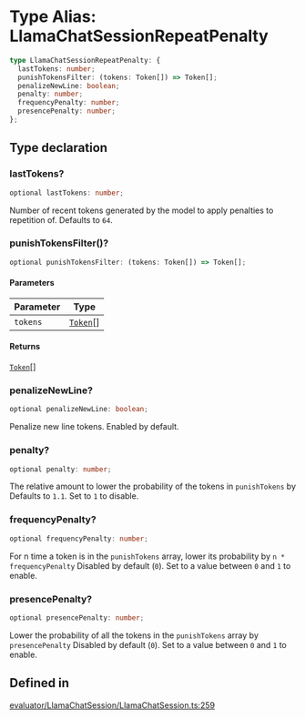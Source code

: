 # Type Alias: LlamaChatSessionRepeatPenalty

```ts
type LlamaChatSessionRepeatPenalty: {
  lastTokens: number;
  punishTokensFilter: (tokens: Token[]) => Token[];
  penalizeNewLine: boolean;
  penalty: number;
  frequencyPenalty: number;
  presencePenalty: number;
};
```

## Type declaration

### lastTokens?

```ts
optional lastTokens: number;
```

Number of recent tokens generated by the model to apply penalties to repetition of.
Defaults to `64`.

### punishTokensFilter()?

```ts
optional punishTokensFilter: (tokens: Token[]) => Token[];
```

#### Parameters

| Parameter | Type |
| ------ | ------ |
| `tokens` | [`Token`](Token.md)[] |

#### Returns

[`Token`](Token.md)[]

### penalizeNewLine?

```ts
optional penalizeNewLine: boolean;
```

Penalize new line tokens.
Enabled by default.

### penalty?

```ts
optional penalty: number;
```

The relative amount to lower the probability of the tokens in `punishTokens` by
Defaults to `1.1`.
Set to `1` to disable.

### frequencyPenalty?

```ts
optional frequencyPenalty: number;
```

For n time a token is in the `punishTokens` array, lower its probability by `n * frequencyPenalty`
Disabled by default (`0`).
Set to a value between `0` and `1` to enable.

### presencePenalty?

```ts
optional presencePenalty: number;
```

Lower the probability of all the tokens in the `punishTokens` array by `presencePenalty`
Disabled by default (`0`).
Set to a value between `0` and `1` to enable.

## Defined in

[evaluator/LlamaChatSession/LlamaChatSession.ts:259](https://github.com/withcatai/node-llama-cpp/blob/6405ee945e792651123189aae2612212095765b6/src/evaluator/LlamaChatSession/LlamaChatSession.ts#L259)
